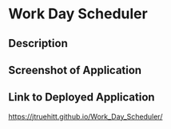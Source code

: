 # Work Day Scheduler

## Description

## Screenshot of Application

## Link to Deployed Application
https://jtruehitt.github.io/Work_Day_Scheduler/

